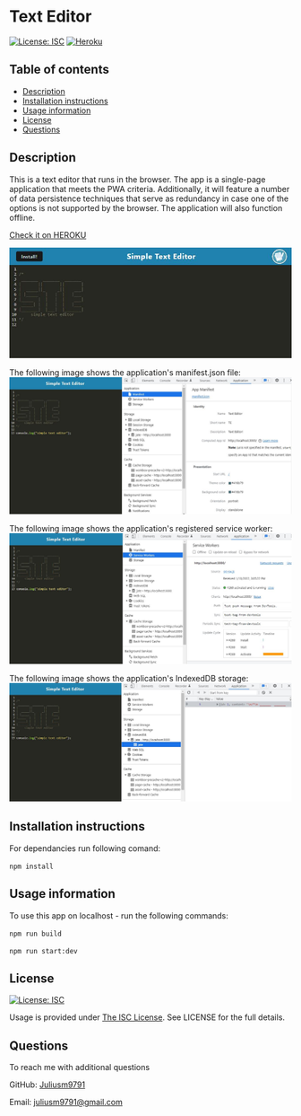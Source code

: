 # Text Editor

[![License: ISC](https://img.shields.io/badge/License-ISC-blue.svg)](https://opensource.org/licenses/ISC)
[![Heroku](https://heroku-badge.herokuapp.com/?app=heroku-badge&style=flat)](https://fathomless-caverns-06723.herokuapp.com/)


  ## Table of contents
  - [Description](#description)
  - [Installation instructions](#installation-instructions)
  - [Usage information](#usage-information)
  - [License](#license)
  - [Questions](#questions)


  ## Description

This is a text editor that runs in the browser. The app is a single-page application that meets the PWA criteria. Additionally, it will feature a number of data persistence techniques that serve as redundancy in case one of the options is not supported by the browser. The application will also function offline.

   [Check it on HEROKU](https://fathomless-caverns-06723.herokuapp.com/)
  
  ![Text Editor](./images/screen-1.jpg)

  The following image shows the application's manifest.json file:
  ![Text Editor](./images/screen-2.jpg)

  The following image shows the application's registered service worker:
  ![Text Editor](./images/screen-3.jpg)

  The following image shows the application's IndexedDB storage:
  ![Text Editor](./images/screen-4.jpg)

  ## Installation instructions

  For dependancies run following comand:

  ```npm install```

  ## Usage information

  To use this app on localhost - run the following commands:

  ``npm run build``

  ``npm run start:dev``

  ## License

  [![License: ISC](https://img.shields.io/badge/License-ISC-blue.svg)](https://opensource.org/licenses/ISC)

  Usage is provided under [The ISC License](https://opensource.org/licenses/ISC). See LICENSE for the full details.

  ## Questions

  To reach me with additional questions

  GitHub: [Juliusm9791](https://github.com/Juliusm9791)

  Email: juliusm9791@gmail.com

